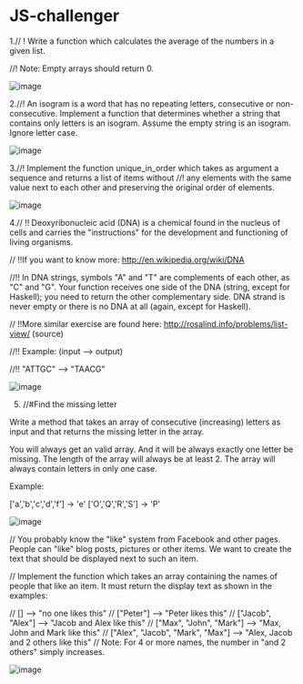 # JS-challenger


1.// ! Write a function which calculates the average of the numbers in a given list.

//! Note: Empty arrays should return 0.

![image](https://user-images.githubusercontent.com/109246384/191336378-30213a7b-7560-4bbd-928b-7287934b07bd.png)


2.//! An isogram is a word that has no repeating letters, consecutive or non-consecutive. Implement a function that determines whether a string that contains only letters is an isogram. Assume the empty string is an isogram. Ignore letter case.

![image](https://user-images.githubusercontent.com/109246384/191354913-8206b813-071d-408a-b6c1-7b8a1c965367.png)


3.//! Implement the function unique_in_order which takes as argument a sequence and returns a list of items without
//! any elements with the same value next to each other and preserving the original order of elements.


![image](https://user-images.githubusercontent.com/109246384/191358631-25a2e4fe-4a41-459d-924b-4fb9b8ce205a.png)



4.// !! Deoxyribonucleic acid (DNA) is a chemical found in the nucleus of cells and carries the "instructions" for the development and functioning of living organisms.

// !!If you want to know more: http://en.wikipedia.org/wiki/DNA

//!! In DNA strings, symbols "A" and "T" are complements of each other, as "C" and "G". Your function receives one side of the DNA (string, except for Haskell); you need to return the other complementary side. DNA strand is never empty or there is no DNA at all (again, except for Haskell).

// !!More similar exercise are found here: http://rosalind.info/problems/list-view/ (source)

//!! Example: (input --> output)

//!! "ATTGC" --> "TAACG"

![image](https://user-images.githubusercontent.com/109246384/191364122-013af047-511f-4cc7-8d4a-83ab8688d1e3.png)


5. //#Find the missing letter

Write a method that takes an array of consecutive (increasing) letters as input and that returns the missing letter in the array.

You will always get an valid array. And it will be always exactly one letter be missing. The length of the array will always be at least 2.
The array will always contain letters in only one case.

Example:

['a','b','c','d','f'] -> 'e' ['O','Q','R','S'] -> 'P'

![image](https://user-images.githubusercontent.com/109246384/191372909-b7dd1c16-bf90-4bae-a3bf-a1c8cd5c245f.png)

// You probably know the "like" system from Facebook and other pages. People can "like" blog posts, pictures or other items. We want to create the text that should be displayed next to such an item.

// Implement the function which takes an array containing the names of people that like an item. It must return the display text as shown in the examples:

// []                                -->  "no one likes this"
// ["Peter"]                         -->  "Peter likes this"
// ["Jacob", "Alex"]                 -->  "Jacob and Alex like this"
// ["Max", "John", "Mark"]           -->  "Max, John and Mark like this"
// ["Alex", "Jacob", "Mark", "Max"]  -->  "Alex, Jacob and 2 others like this"
// Note: For 4 or more names, the number in "and 2 others" simply increases.

![image](https://user-images.githubusercontent.com/109246384/191861604-616f9448-0c19-4bce-b161-7e1954c62b63.png)



